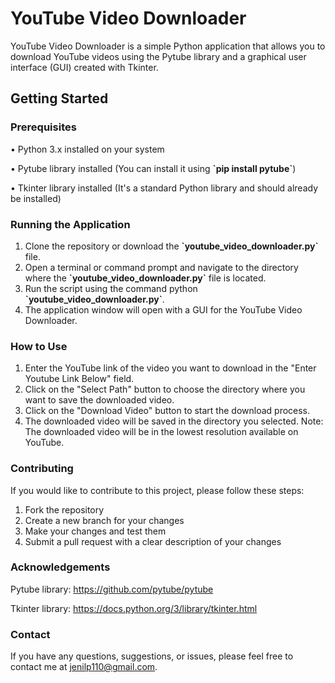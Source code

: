 
# YouTube Video Downloader #

YouTube Video Downloader is a simple Python application that allows you to download YouTube videos using the Pytube library and a graphical user interface (GUI) created with Tkinter.

## Getting Started

### Prerequisites

• Python 3.x installed on your system

• Pytube library installed (You can install it using **\`pip install pytube\`**)

• Tkinter library installed (It's a standard Python library and should already be installed)

### Running the Application

1. Clone the repository or download the **\`youtube_video_downloader.py\`** file.
2. Open a terminal or command prompt and navigate to the directory where the **\`youtube_video_downloader.py\`** file is located.
3. Run the script using the command python **\`youtube_video_downloader.py\`**.
4. The application window will open with a GUI for the YouTube Video Downloader.

### How to Use

1. Enter the YouTube link of the video you want to download in the "Enter Youtube Link Below" field.
2. Click on the "Select Path" button to choose the directory where you want to save the downloaded video.
3. Click on the "Download Video" button to start the download process.
4. The downloaded video will be saved in the directory you selected.
Note: The downloaded video will be in the lowest resolution available on YouTube.


### Contributing

If you would like to contribute to this project, please follow these steps:

1. Fork the repository
2. Create a new branch for your changes
3. Make your changes and test them
4. Submit a pull request with a clear description of your changes


### Acknowledgements

Pytube library: https://github.com/pytube/pytube

Tkinter library: https://docs.python.org/3/library/tkinter.html

### Contact

If you have any questions, suggestions, or issues, please feel free to contact me at jenilp110@gmail.com.



